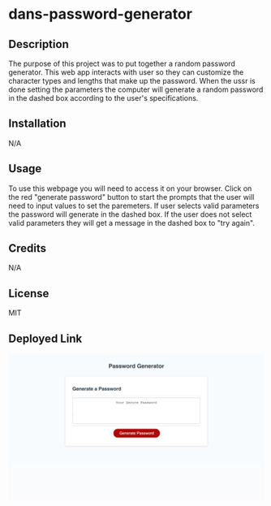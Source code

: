 # dans-password-generator

## Description

The purpose of this project was to put together a random password generator. This web app interacts with user so they can customize the character types and lengths that make up the password. When the ussr is done setting the parameters the computer will generate a random password in the dashed box according to the user's specifications.

## Installation

N/A

## Usage

To use this webpage you will need to access it on your browser. Click on the red "generate password" button to start the prompts that the user will need to input values to set the paremeters. If user selects valid parameters the password will generate in the dashed box. If the user does not select valid parameters they will get a message in the dashed box to "try again".

## Credits

N/A

## License 

MIT

## Deployed Link



![screenshot](/assets/password-gen-screenshot.png)

